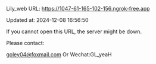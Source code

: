 Lily_web URL: https://1047-61-165-102-156.ngrok-free.app

Updated at: 2024-12-08 16:56:50

If you cannot open this URL, the server might be down.

Please contact: 

goley04@foxmail.com Or Wechat:GL_yeaH